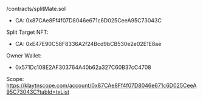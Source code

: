 /contracts/splitMate.sol
- CA: 0x87CAe8Ff4f07D8046e671c6D025CeeA95C73043C

Split Target NFT:
- CA: 0xE47E90C58F8336A2f24Bcd9bCB530e2e02E1E8ae

Owner Wallet:
- 0x571Dc108E2AF303764A40b62a327C60B37cC4708

Scope:
https://klaytnscope.com/account/0x87CAe8Ff4f07D8046e671c6D025CeeA95C73043C?tabId=txList
